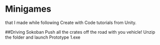 # Minigames
that I made while following Create with Code tutorials from Unity.

##Driving Sokoban
Push all the crates off the road with you vehicle!
Unzip the folder and launch Prototype 1.exe
